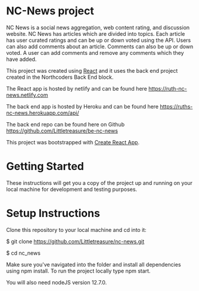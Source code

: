 # NC-News project

NC News is a social news aggregation, web content rating, and discussion website. NC News has articles which are divided into topics. Each article has user curated ratings and can be up or down voted using the API. Users can also add comments about an article. Comments can also be up or down voted. A user can add comments and remove any comments which they have added.

This project was created using [React](https://reactjs.org) and it uses the back end project created in the Northcoders Back End block.

The React app is hosted by netlify and can be found here https://ruth-nc-news.netlify.com

The back end app is hosted by Heroku and can be found here https://ruths-nc-news.herokuapp.com/api/

The back end repo can be found here on Github https://github.com/Littletreasure/be-nc-news

This project was bootstrapped with [Create React App](https://github.com/facebook/create-react-app).

# Getting Started

These instructions will get you a copy of the project up and running on your local machine for development and testing purposes.

# Setup Instructions

Clone this repository to your local machine and cd into it:

\$ git clone https://github.com/Littletreasure/nc-news.git

\$ cd nc_news

Make sure you've navigated into the folder and install all dependencies using npm install. To run the project locally type npm start.

You will also need nodeJS version 12.7.0.
